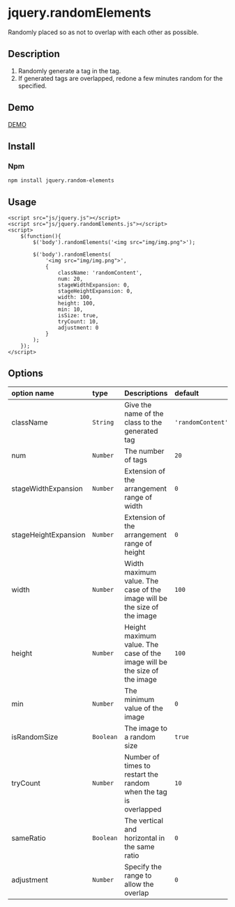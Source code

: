 # jquery.randomElements

Randomly placed so as not to overlap with each other as possible.

Description
------
1. Randomly generate a tag in the tag.
3. If generated tags are overlapped, redone a few minutes random for the specified.

Demo
------

[DEMO](http://github.develo.org/jquery.randomElements/)

Install
---

### Npm

	npm install jquery.random-elements


Usage
------
	<script src="js/jquery.js"></script>
	<script src="js/jquery.randomElements.js"></script>
	<script>
		$(function(){
			$('body').randomElements('<img src="img/img.png">');

			$('body').randomElements(
				'<img src="img/img.png">',
				{
					className: 'randomContent',
					num: 20,
					stageWidthExpansion: 0,
					stageHeightExpansion: 0,
					width: 100,
					height: 100,
					min: 10,
					isSize: true,
					tryCount: 10,
					adjustment: 0
				}
			);
		});
	</script>


Options
------

| option name| type | Descriptions |default
|:-----------|:------------|:------------|:------------|
| className | `String` | Give the name of the class to the generated tag |`'randomContent'`
| num | `Number` | The number of tags | `20`
| stageWidthExpansion | `Number` | Extension of the arrangement range of width | `0`
| stageHeightExpansion | `Number` | Extension of the arrangement range of height | `0`
| width | `Number` | Width maximum value. The case of the image will be the size of the image | `100`
| height | `Number` | Height maximum value. The case of the image will be the size of the image | `100`
| min | `Number` | The minimum value of the image | `0`
| isRandomSize | `Boolean` | The image to a random size | `true`
| tryCount | `Number` | Number of times to restart the random when the tag is overlapped | `10`
| sameRatio | `Boolean` | The vertical and horizontal in the same ratio | `0`
| adjustment | `Number` | Specify the range to allow the overlap | `0`